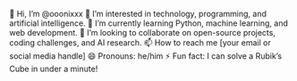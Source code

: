 👋 Hi, I’m @ooonixxx
👀 I’m interested in technology, programming, and artificial intelligence.
🌱 I’m currently learning Python, machine learning, and web development.
💞️ I’m looking to collaborate on open-source projects, coding challenges, and AI research.
📫 How to reach me [your email or social media handle]
😄 Pronouns: he/him
⚡ Fun fact: I can solve a Rubik’s Cube in under a minute!
